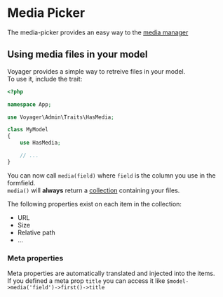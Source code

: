 # Media Picker

The media-picker provides an easy way to the [media manager](../../media-manager.md)

## Using media files in your model

Voyager provides a simple way to retreive files in your model.  
To use it, include the trait:

```php
<?php

namespace App;

use Voyager\Admin\Traits\HasMedia;

class MyModel
{
    use HasMedia;

    // ...
}
```

You can now call `media(field)` where `field` is the column you use in the formfield.  
`media()` will **always** return a [collection](https://laravel.com/docs/collections) containing your files.  

The following properties exist on each item in the collection:  
- URL
- Size
- Relative path
- ...

### Meta properties

Meta properties are automatically translated and injected into the items.  
If you defined a meta prop `title` you can access it like `$model->media('field')->first()->title`